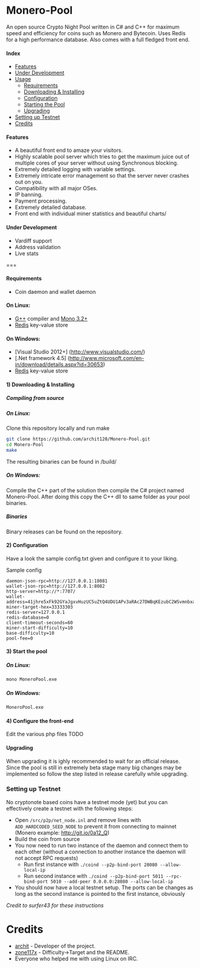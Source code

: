 Monero-Pool
===========

An open source Crypto Night Pool written in C# and C++ for maximum speed and efficiency for coins such as Monero and Bytecoin.  Uses Redis for a high performance database. Also comes with a full fledged front end.


#### Index
* [Features](#features)
* [Under Development](#under-development)
* [Usage](#usage)
  * [Requirements](#requirements)
  * [Downloading & Installing](#1-downloading--installing)
  * [Configuration](#2-configuration)
  * [Starting the Pool](#3-start-the-pool)
  * [Upgrading](#upgrading)
* [Setting up Testnet](#setting-up-testnet)
* [Credits](#credits)

#### Features
* A beautiful front end to amaze your visitors.
* Highly scalable pool server which tries to get the maximum juice out of multiple cores of your server without using Synchronous blocking.
* Extremely detailed logging with variable settings.
* Extremely intricate error management so that the server never crashes out on you.
* Compatibility with all major OSes.
* IP banning.
* Payment processing.
* Extremely detailed database.
* Front end with individual miner statistics and beautiful charts/

#### Under Development
* Vardiff support
* Address validation
* Live stats

===

#### Requirements
* Coin daemon and wallet daemon
#### On Linux:
* [G++](https://gcc.gnu.org/) compiler and [Mono 3.2+](http://www.mono-project.com/Main_Page) 
* [Redis](http://redis.io/) key-value store
#### On Windows:
* [Visual Studio 2012+] (http://www.visualstudio.com/) 
* [.Net framework 4.5] (http://www.microsoft.com/en-in/download/details.aspx?id=30653) 
* [Redis](http://redis.io/) key-value store

#### 1) Downloading & Installing

##### Compiling from source
##### On Linux:
Clone this repository locally and run make
```bash
git clone https://github.com/archit120/Monero-Pool.git
cd Monero-Pool
make
```

The resulting binaries can be found in /build/

##### On Windows:
Compile the C++ part of the solution then compile the C# project named Monero-Pool. After doing this copy the C++ dll to same folder as your pool binaries.


##### Binaries
Binary releases can be found on the repository.

#### 2) Configuration

Have a look the sample config.txt given and configure it to your liking.

Sample config
```
daemon-json-rpc=http://127.0.0.1:18081
wallet-json-rpc=http://127.0.0.1:8082
http-server=http://*:7707/
wallet-address=41jhre5xFk92GYaJgxvHuzUC5uZtQ4UDU1APv3aRAc27DWBqKEzubC2WSvmnbxaswLdB1BsQnSfxfYXvEqkXPvcuS4go3aV
miner-target-hex=33333303
redis-server=127.0.0.1
redis-database=0
client-timeout-seconds=60
miner-start-difficulty=10
base-difficulty=10
pool-fee=0
```

#### 3) Start the pool

##### On Linux:

```bash
mono MoneroPool.exe
```

##### On Windows:
```bash
MoneroPool.exe
```

#### 4) Configure the front-end

Edit the various php files
TODO

#### Upgrading
When upgrading it is ighly recommended to wait for an official release. Since the pool is still in extremely beta stage many big changes may be implemented so follow the step listed in release carefully while upgrading.

### Setting up Testnet

No cryptonote based coins have a testnet mode (yet) but you can effectively create a testnet with the following steps:

* Open `/src/p2p/net_node.inl` and remove lines with `ADD_HARDCODED_SEED_NODE` to prevent it from connecting to mainnet (Monero example: http://git.io/0a12_Q)
* Build the coin from source
* You now need to run two instance of the daemon and connect them to each other (without a connection to another instance the daemon will not accept RPC requests)
  * Run first instance with `./coind --p2p-bind-port 28080 --allow-local-ip`
  * Run second instance with `./coind --p2p-bind-port 5011 --rpc-bind-port 5010 --add-peer 0.0.0.0:28080 --allow-local-ip`
* You should now have a local testnet setup. The ports can be changes as long as the second instance is pointed to the first instance, obviously

*Credit to surfer43 for these instructions*

Credits
===
* [archit](https://github.com/archit120) - Developer of the project.
* [zone117x](https://github.com/zone117x) - Difficulty->Target and the README.
* Everyone who helped me with using Linux on IRC.
